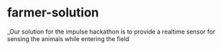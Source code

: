# farmer-solution
_Our solution for the impulse hackathon is to provide a realtime sensor for sensing the animals while entering the field

